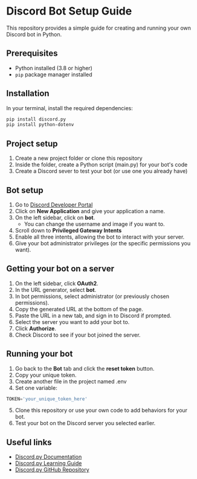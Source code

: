 # Discord Bot Setup Guide

This repository provides a simple guide for creating and running your own Discord bot in Python.

## Prerequisites

- Python installed (3.8 or higher)  
- `pip` package manager installed  

## Installation

In your terminal, install the required dependencies:

```bash
pip install discord.py
pip install python-dotenv
```

## Project setup
1. Create a new project folder or clone this repository
2. Inside the folder, create a Python script (main.py) for your bot's code
3. Create a Discord sever to test your bot (or use one you already have) 

## Bot setup
1. Go to [Discord Developer Portal](https://discord.com/developers/applications)
2. Click on **New Application** and give your application a name.
3. On the left sidebar, click on **bot**.
   - You can change the username and image if you want to.
4. Scroll down to **Privileged Gateway Intents**
5. Enable all three intents, allowing the bot to interact with your server.
6. Give your bot administrator privileges (or the specific permissions you want).

## Getting your bot on a server
1. On the left sidebar, click **OAuth2**.
2. In the URL generator, select **bot**.
3. In bot permissions, select administrator (or previously chosen permissions).
4. Copy the generated URL at the bottom of the page.
5. Paste the URL in a new tab, and sign in to Discord if prompted.
6. Select the server you want to add your bot to.
7. Click **Authorize**.
8. Check Discord to see if your bot joined the server.

## Running your bot
1. Go back to the **Bot** tab and click the **reset token** button.
2. Copy your unique token.
3. Create another file in the project named .env
4. Set one variable:
```python
TOKEN='your_unique_token_here'
```
5. Clone this repository or use your own code to add behaviors for your bot.
6. Test your bot on the Discord server you selected earlier.

## Useful links
- [Discord.py Documentation](https://discordpy.readthedocs.io/en/stable/)
- [Discord.py Learning Guide](https://www.pythondiscord.com/pages/guides/python-guides/discordpy/)
- [Discord.py GitHub Repository](https://github.com/Rapptz/discord.py)

